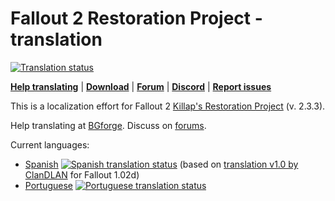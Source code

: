# Fallout 2 Restoration Project - translation
<a href="https://tra.bgforge.net/projects/fallout/rp/">
<img src="https://tra.bgforge.net/widgets/fallout/-/rp/svg-badge.svg" alt="Translation status" />
</a>

[__Help translating__](https://tra.bgforge.net/projects/fallout/rp/)
| [__Download__](https://github.com/BGforgeNet/fallout2-rp-translation/releases)
| [__Forum__](https://forums.bgforge.net/viewtopic.php?f=5&t=22)
| [__Discord__](https://discord.gg/4Yqfggm)
| [__Report issues__](https://github.com/BGforgeNet/fallout2-rp-translation/issues)

This is a localization effort for Fallout 2 [Killap's Restoration Project](http://killap.net/fallout2/web/Downloads.html) (v. 2.3.3).

Help translating at [BGforge](https://tra.bgforge.net/projects/fallout/rp/). Discuss on [forums](https://forums.bgforge.net/viewtopic.php?f=5&t=22).

Current languages:
* [Spanish](https://tra.bgforge.net/projects/fallout/rp/es/) <a href="https://tra.bgforge.net/projects/fallout/rp/es/"> <img src="https://tra.bgforge.net/widgets/fallout/es/rp/svg-badge.svg" alt="Spanish translation status" /></a> (based on [translation v1.0 by ClanDLAN](http://academia.clandlan.net/?page=academia/view&id=371&title=Traduccion_Fallout_2) for Fallout 1.02d)
* [Portuguese](https://tra.bgforge.net/projects/fallout/rp/pt/) <a href="https://tra.bgforge.net/projects/fallout/rp/es/"> <img src="https://tra.bgforge.net/widgets/fallout/pt/rp/svg-badge.svg" alt="Portuguese translation status" /></a>

